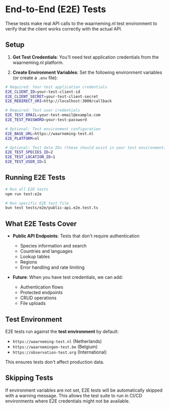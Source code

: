 # End-to-End (E2E) Tests

These tests make real API calls to the waarneming.nl test environment to verify that the client works correctly with the actual API.

## Setup

1. **Get Test Credentials**: You'll need test application credentials from the waarneming.nl platform.

2. **Create Environment Variables**: Set the following environment variables (or create a `.env` file):

```bash
# Required: Your test application credentials
E2E_CLIENT_ID=your-test-client-id
E2E_CLIENT_SECRET=your-test-client-secret
E2E_REDIRECT_URI=http://localhost:3000/callback

# Required: Test user credentials
E2E_TEST_EMAIL=your-test-email@example.com
E2E_TEST_PASSWORD=your-test-password

# Optional: Test environment configuration
E2E_BASE_URL=https://waarneming-test.nl
E2E_PLATFORM=nl

# Optional: Test data IDs (these should exist in your test environment)
E2E_TEST_SPECIES_ID=2
E2E_TEST_LOCATION_ID=1
E2E_TEST_USER_ID=1
```

## Running E2E Tests

```bash
# Run all E2E tests
npm run test:e2e

# Run specific E2E test file
bun test tests/e2e/public-api.e2e.test.ts
```

## What E2E Tests Cover

- **Public API Endpoints**: Tests that don't require authentication
  - Species information and search
  - Countries and languages
  - Lookup tables
  - Regions
  - Error handling and rate limiting

- **Future**: When you have test credentials, we can add:
  - Authentication flows
  - Protected endpoints
  - CRUD operations
  - File uploads

## Test Environment

E2E tests run against the **test environment** by default:
- `https://waarneming-test.nl` (Netherlands)
- `https://waarnemingen-test.be` (Belgium)  
- `https://observation-test.org` (International)

This ensures tests don't affect production data.

## Skipping Tests

If environment variables are not set, E2E tests will be automatically skipped with a warning message. This allows the test suite to run in CI/CD environments where E2E credentials might not be available. 